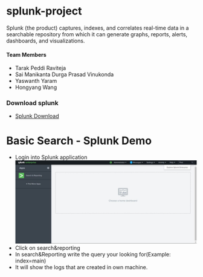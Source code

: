 # splunk-project
Splunk (the product) captures, indexes, and correlates real-time data in a searchable repository from which it can generate graphs, reports, alerts, dashboards, and visualizations.
 ####  Team Members
 * Tarak Peddi Raviteja  
 * Sai Manikanta Durga Prasad Vinukonda
 * Yaswanth Yaram  
 * Hongyang Wang   

### Download splunk
- [Splunk Download](https://www.splunk.com/en_us/download.html)

# Basic Search - Splunk Demo
 * Login into Splunk application 
![screenshot](https://github.com/VSMDURGAPRASAD/splunk-project/blob/master/1.JPG)   
* Click on search&reporting
* In search&Reporting write the query your looking for(Example: index=main)
* It will show the logs that are created in own machine.


